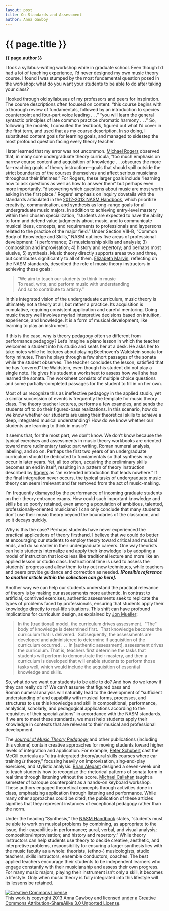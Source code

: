 ```yaml
---
layout: post
title: On Standards and Assessment
author: Anna Gawboy
---
```


{{ page.title }}
================

**{{ page.author }}**

I took a syllabus-writing workshop while in graduate school. Even though I’d had a lot of teaching experience, I’d never designed my own music theory course. I found I was stumped by the most fundamental question posed in the workshop: what do you want your students to be able to do after taking your class?

I looked through old syllabuses of my professors and peers for inspiration. The course descriptions often focused on content: “this course begins with a thorough review of fundamentals, followed by an introduction to species counterpoint and four-part voice leading . . .” “you will learn the general syntactic principles of late common practice chromatic harmony . . .” So, following the models, I consulted the textbook, figured out what I’d cover in the first term, and used that as my course description. In so doing, I substituted content goals for learning goals, and managed to sidestep the most profound question facing every theory teacher.

I later learned that my error was not uncommon. [Michael Rogers](http://openlibrary.org/works/OL5595277W/Teaching_approaches_in_music_theory) observed that, in many core undergraduate theory curricula, “too much emphasis on narrow course content and acquisition of knowledge . . .obscures the more far-reaching goals of theory instruction—goals that should spill outside the strict boundaries of the courses themselves and affect serious musicians throughout their lifetimes.” For Rogers, these larger goals include “learning how to ask questions as well as how to answer them” but perhaps even more importantly, “discovering which questions about music are most worth asking in the first place.” Rogers’ emphasis on inquiry dovetails with the standards articulated in the [2012-2013 NASM Handbook](http://nasm.arts-accredit.org/index.jsp?page=Standards-Handbook), which prioritize creativity, communication, and synthesis as long-range goals for all undergraduate music majors. In addition to achieving entry-level mastery within their chosen specialization, “students are expected to have the ability to form and defend value judgments about music, and to communicate musical ideas, concepts, and requirements to professionals and laypersons related to the practice of the major field.” Under Section VIII-B, “Common Body of Knowledge and Skills,” NASM outlines five areas of professional development: 1) performance; 2) musicianship skills and analysis; 3) composition and improvisation; 4) history and repertory; and perhaps most elusive, 5) synthesis. Music theory directly supports areas two and three, but contributes significantly to all of them. [Elizabeth Marvin](http://jmtp.ou.edu/journal-article/core-curricula-music-theory-developments-and-pedagogical-trends), reflecting on the NASM standards, described the role of music theory instructors in achieving these goals:

>“We aim to teach our students to think in music  
>To read, write, and perform music with understanding  
>And so to contribute to artistry.”

In this integrated vision of the undergraduate curriculum, music theory is ultimately not a theory at all, but rather a practice. Its acquisition is cumulative, requiring consistent application and careful mentoring. Doing music theory well involves myriad interpretive decisions based on intuition, experience, and knowledge. It is a form of musical development, like learning to play an instrument.

If this is the case, why is theory pedagogy often so different from performance pedagogy? Let’s imagine a piano lesson in which the teacher welcomes a student into his studio and seats her at a desk. He asks her to take notes while he lectures about playing Beethoven’s Waldstein sonata for forty minutes. Then he plays through a few short passages of the sonata while the student observes. The teacher concludes the lesson, satisfied that he has “covered” the Waldstein, even though his student did not play a single note. He gives his student a worksheet to assess how well she has learned the sonata. The worksheet consists of multiple choice questions and some partially-completed passages for the student to fill in on her own.

Most of us recognize this as ineffective pedagogy in the applied studio, yet a similar succession of events is frequently the template for music theory class. The theory teacher lectures, performs a few examples, and sends the students off to do their figured-bass realizations. In this scenario, how do we know whether our students are using their theoretical skills to achieve a deep, integrated musical understanding? How do we know whether our students are learning to think in music?

It seems that, for the most part, we don’t know. We don’t know because the typical exercises and assessments in music theory workbooks are oriented toward more rudimentary tasks: part writing, Roman numeral analysis, labeling, and so on. Perhaps the first two years of an undergraduate curriculum should be dedicated to fundamentals so that synthesis may occur in later years. Yet, all too often, acquiring the preliminary skills becomes an end in itself, resulting in a pattern of theory instruction described by [Rogers](http://openlibrary.org/works/OL5595277W/Teaching_approaches_in_music_theory) as “an extended introduction that leads nowhere.” If the final integration never occurs, the typical tasks of undergraduate music theory can seem irrelevant and far removed from the act of music-making.

I’m frequently dismayed by the performance of incoming graduate students on their theory entrance exams. How could such important knowledge and skills be so poorly retained, even among a population of ambitious, talented, professionally-oriented musicians? I can only conclude that many students don’t use their music theory beyond the boundaries of the classroom, and so it decays quickly.

Why is this the case? Perhaps students have never experienced the practical applications of theory firsthand. I believe that we could do better at encouraging our students to employ theory toward critical and musical ends, and do so earlier in their undergraduate careers. One way theorists can help students internalize and apply their knowledge is by adopting a model of instruction that looks less like traditional lecture and more like an applied lesson or studio class. Instructional time is used to assess the students’ progress and allow them to try out new techniques, while teachers and peers provide guidance and correction as needed. ***[Possible reference to another article within the collection can go here].***

Another way we can help our students understand the practical relevance of theory is by making our assessments more authentic. In contrast to artificial, contrived exercises, authentic assessments seek to replicate the types of problems faced by professionals, ensuring that students apply their knowledge directly to real-life situations. This shift can have profound implications for curriculum design, as explained by [Jon Mueller](http://jfmueller.faculty.noctrl.edu/toolbox/whatisit.htm):

>In the [traditional] model, the curriculum drives assessment.  "The" body of knowledge is determined first.  That knowledge becomes the curriculum that is delivered.  Subsequently, the assessments are developed and administered to determine if acquisition of the curriculum occurred . . . In [authentic assessment], assessment drives the curriculum. That is, teachers first determine the tasks that students will perform to demonstrate their mastery, and then a curriculum is developed that will enable students to perform those tasks well, which would include the acquisition of essential knowledge and skills.

So, what do we want our students to be able to do? And how do we know if they can really do it? We can’t assume that figured bass and Roman numeral analysis will naturally lead to the development of “sufficient understanding of and capability with musical forms, processes, and structures to use this knowledge and skill in compositional, performance, analytical, scholarly, and pedagogical applications according to the requisites of their specializations” in accordance with the NASM standards. If we are to meet these standards, we must help students apply their knowledge in contexts that are relevant to their musical and professional development. 

The [*Journal of Music Theory Pedagogy*](http://jmtp.ou.edu/journal) and other publications (including this volume) contain creative approaches for moving students toward higher levels of integration and application. For example, [Peter Schubert](http://jmtp.ou.edu/journal-article/global-perspective-music-theory-pedagogy-thinking-music) cast the McGill curricula as “ultra-integrated theory/aural skills courses where ear training *is* theory,” focusing heavily on improvisation, sing-and-play exercises, and stylistic analysis. [Brian Alegant](http://jmtp.ou.edu/journal-article/listen-thoughts-ipods-sonata-form-and-analysis-without-score) designed a seven-week unit to teach students how to recognize the rhetorical patterns of sonata form in real time through listening without the score. [Michael Callahan](http://jmtp.ou.edu/journal-article/teaching-baroque-counterpoint-through-improvisation-introductory-curriculum) taught a semester of baroque counterpoint as a hands-on keyboard workshop. These authors engaged theoretical concepts through activities done in class, emphasizing application through listening and performance. While many other approaches could be cited, the publication of these articles signifies that they represent instances of exceptional pedagogy rather than the norm.

Under the heading “Synthesis,” the [NASM Handbook](http://nasm.arts-accredit.org/index.jsp?page=Standards-Handbook) states, “students must be able to work on musical problems by combining, as appropriate to the issue, their capabilities in performance; aural, verbal, and visual analysis; composition/improvisation; and history and repertory.” While theory instructors can help students use theory to decide creative, aesthetic, and interpretive problems, responsibility for ensuring a larger synthesis lies with the music faculty as a whole: theorists, (ethno-) musicologists, studio teachers, skills instructors, ensemble conductors, coaches. The best applied teachers encourage their students to be independent learners who engage constantly with their musicianship and assess their own progress. For many music majors, playing their instrument isn’t only a skill, it becomes a lifestyle. Only when music theory is fully integrated into this lifestyle will its lessons be retained.

<a rel="license" href="http://creativecommons.org/licenses/by-sa/3.0/"><img alt="Creative Commons License" style="border-width:0" src="http://i.creativecommons.org/l/by-sa/3.0/88x31.png" /></a><br />This work is copyright 2013 Anna Gawboy and licensed under a <a rel="license" href="http://creativecommons.org/licenses/by-sa/3.0/">Creative Commons Attribution-ShareAlike 3.0 Unported License</a>.
